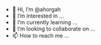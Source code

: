 - 👋 Hi, I’m @ahorgah
- 👀 I’m interested in ...
- 🌱 I’m currently learning ...
- 💞️ I’m looking to collaborate on ...
- 📫 How to reach me ...

<!---
ahorgah/ahorgah is a ✨ special ✨ repository because its `README.md` (this file) appears on your GitHub profile.
You can click the Preview link to take a look at your changes.
--->
